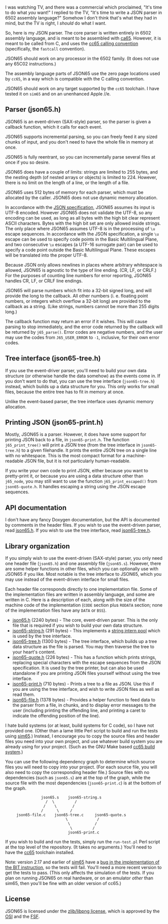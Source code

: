 I was watching TV, and there was a commercial which proclaimed, "It's
time to do what *you* want!"  I replied to the TV, "It's time to write
a JSON parser in 6502 assembly language?"  Somehow I don't think
that's what they had in mind, but the TV is right, I *should* do what
I want.

So, here is my JSON parser.  The core parser is written entirely in
6502 assembly language, and is meant to be assembled with [ca65][1].
However, it is meant to be called from C, and uses the
[cc65 calling convention][2] (specifically, the `fastcall` convention).

JSON65 should work on any processor in the 6502 family.  (It does not
use any 65C02 instructions.)

The assembly language parts of JSON65 use the zero page locations used
by `cc65`, in a way which is compatible with the C calling convention.

JSON65 should work on any target supported by the `cc65` toolchain.  I
have tested it on `sim65` and on an unenhanced Apple //e.

## Parser (json65.h)

JSON65 is an event-driven (SAX-style) parser, so the parser is given a
callback function, which it calls for each event.

JSON65 supports incremental parsing, so you can freely feed it any
sized chunks of input, and you don't need to have the whole file in
memory at once.

JSON65 is fully reentrant, so you can incrementally parse several
files at once if you so desire.

JSON65 does have a couple of limits: strings are limited to 255 bytes,
and the nesting depth (of nested arrays or objects) is limited to 224.
However, there is no limit on the length of a line, or the length of a
file.

JSON65 uses 512 bytes of memory for each parser, which must be
allocated by the caller.  JSON65 does not use dynamic memory
allocation.

In accordance with the [JSON specification][3], JSON65 assumes its
input is UTF-8 encoded.  However JSON65 does not validate the UTF-8,
so any encoding can be used, as long as all bytes with the high bit
clear represent ASCII characters.  Bytes with the high bit set are
only allowed inside strings.  The only place where JSON65 assumes
UTF-8 is in the processing of `\u` escape sequences.  In accordance
with the JSON specification, a single `\u` escape can be used to
specify code points in the Basic Multilingual Plane, and two
consecutive `\u` escapes (a UTF-16 surrogate pair) can be used to
specify a code point outside the Basic Multilingual Plane.  These
escapes will be translated into the proper UTF-8.

Because JSON only allows newlines in places where arbitrary whitespace
is allowed, JSON65 is agnostic to the type of line ending.  (CR, LF,
or CRLF.)  For the purposes of counting line numbers for error
reporting, JSON65 handles CR, LF, or CRLF line endings.

JSON65 will parse numbers which fit into a 32-bit signed long, and
will provide the long to the callback.  All other numbers
(i. e. floating point numbers, or integers which overflow a 32-bit
long) are provided to the callback as a string.  (Like strings,
numbers cannot be more than 255 digits long.)

The callback function may return an error if it wishes.  This will
cause parsing to stop immediately, and the error code returned by the
callback will be returned by `j65_parse()`.  Error codes are negative
numbers, and the user may use the codes from `J65_USER_ERROR` to
`-1`, inclusive, for their own error codes.

## Tree interface (json65-tree.h)

If you use the event-driver parser, you'll need to build your own data
structure (or otherwise handle the data somehow) as the events come
in.  If you don't want to do that, you can use the tree interface
(`json65-tree.h`) instead, which builds up a data structure for you.
This only works for small files, because the entire tree has to fit in
memory at once.

Unlike the event-based parser, the tree interface uses dynamic memory
allocation.

## Printing JSON (json65-print.h)

Mostly, JSON65 is a parser.  However, it does have some support for
printing JSON back to a file, in `json65-print.h`.  The function
`j65_print_tree()` will print a JSON tree (from the tree interface in
`json65-tree.h`) to a given filehandle.  It prints the entire JSON
tree on a single line with no whitespace.  This is the most compact
format for a machine-readable JSON file, but it is not particularly
human-readable.

If you write your own code to print JSON, either because you want to
pretty-print it, or because you are using a data structure other than
`j65_node`, you may still want to use the function
`j65_print_escaped()` from `json65-quote.h`.  It handles escaping a
string using the JSON escape sequences.

## API documentation

I don't have any fancy Doxygen documentation, but the API is
documented by comments in the header files.  If you wish to use the
event-driven parser, read [json65.h](src/json65.h).  If you wish to
use the tree interface, read [json65-tree.h](src/json65-tree.h).

## Library organization

If you simply wish to use the event-driven (SAX-style) parser, you
only need one header file (`json65.h`) and one assembly file
(`json65.s`).  However, there are some helper functions in other
files, which you can optionally use with JSON65 if you like.  Most
notable is the tree interface to JSON65, which you may use instead of
the event-driven interface for small files.

Each header file corresponds directly to one implementation file.
Some of the implementation files are written in assembly language, and
some are written in C.  Here is a description of each, along with the
size of the machine code of the implementation (`CODE` section plus
`RODATA` section; none of the implementation files have any `DATA` or
`BSS`).

* [json65.h](src/json65.h) (2240 bytes) - The core, event-driven
  parser.  This is the only file that is required if you wish to build
  your own data structure.
* [json65-string.h](src/json65-string.h) (291 bytes) - This implements
  a [string intern pool][4] which is used by the tree interface.
* [json65-tree.h](src/json65-tree.h) (1300 bytes) - The tree
  interface, which builds up a tree data structure as the file is
  parsed.  You may then traverse the tree to your heart's content.
* [json65-quote.h](src/json65-quote.h) (226 bytes) - This has a
  function which prints strings, replacing special characters with the
  escape sequences from the JSON specification.  It is used by the
  tree printer, but can also be used standalone if you are printing
  JSON files yourself without using the tree interface.
* [json65-print.h](src/json65-print.h) (710 bytes) - Prints a tree to
  a file as JSON.  Use this if you are using the tree interface, and
  wish to write JSON files as well as read them.
* [json65-file.h](src/json65-file.h) (1378 bytes) - Provides a helper
  function to feed data to the parser from a file, in chunks, and to
  display error messages to the user (including printing the offending
  line, and printing a caret to indicate the offending position of the
  line).

I hate build systems (or at least, build systems for C code), so I
have not provided one.  (Other than a lame little Perl script to build
and run the tests using [sim65][5].)  Instead, I encourage you to copy
the source files and header files you need into your own project, and
use whatever build system you are already using for your project.
(Such as the GNU Make based [cc65 build system][6].)

You can use the following dependency graph to determine which source
files you will need to copy into your project.  (For each source file,
you will also need to copy the corresponding header file.)  Source
files with no dependencies (such as `json65.s`) are at the top of the
graph, while the source file with the most dependencies
(`json65-print.c`) is at the bottom of the graph.

```
                json65.s    json65-string.s
                  /  \         /
                 /    \       /
                /      \     /
     json65-file.c    json65-tree.c     json65-quote.s
                           \             /
                            \           /
                             \         /
                            json65-print.c
```

If you wish to build and run the tests, simply run the `run-test.pl`
Perl script at the top level of the repository.  (It takes no
arguments.)  You'll need to have the [cc65][7] toolchain installed.

Note: version 2.17 and earlier of [sim65][5] have a
[bug in the implementation of the BIT instruction][8], so the tests
will fail.  You'll need a more recent version to get the tests to
pass.  (This only affects the simulation of the tests.  If you plan on
running JSON65 on real hardware, or on an emulator *other* than sim65,
then you'll be fine with an older version of cc65.)

## License

JSON65 is licensed under the [zlib/libpng license](LICENSE.txt), which
is approved by the [OSI][9] and the [FSF][10].

[1]: https://cc65.github.io/doc/ca65.html
[2]: https://cc65.github.io/doc/cc65-intern.html
[3]: https://tools.ietf.org/html/rfc8259#section-8.1
[4]: https://en.wikipedia.org/wiki/String_interning
[5]: https://cc65.github.io/doc/sim65.html
[6]: https://github.com/cc65/wiki/wiki/Bigger-Projects
[7]: https://cc65.github.io/cc65/
[8]: https://github.com/cc65/cc65/pull/712
[9]: https://opensource.org/licenses/Zlib
[10]: https://www.gnu.org/licenses/license-list.en.html#ZLib
